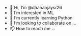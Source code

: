 - 👋 Hi, I’m @dhananjaysr26
- 👀 I’m interested in ML
- 🌱 I’m currently learning Python
- 💞️ I’m looking to collaborate on ...
- 📫 How to reach me ...

<!---
dhananjaysr26/dhananjaysr26 is a ✨ special ✨ repository because its `README.md` (this file) appears on your GitHub profile.
You can click the Preview link to take a look at your changes.
--->
